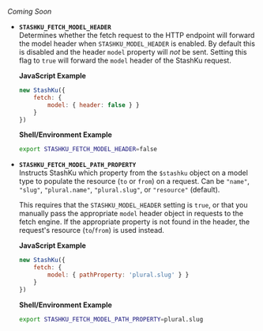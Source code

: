 
*Coming Soon*



  
- **`STASHKU_FETCH_MODEL_HEADER`**    
  Determines whether the fetch request to the HTTP endpoint will forward the model header when `STASHKU_MODEL_HEADER` is enabled. By default this is disabled and the header `model` property will *not* be sent. Setting this flag to `true` will forward the `model` header of the StashKu request.

  **JavaScript Example**
  ```js
  new StashKu({
      fetch: { 
          model: { header: false } } 
      }
  })
  ```
  **Shell/Environment Example**
  ```sh
  export STASHKU_FETCH_MODEL_HEADER=false
  ```

- **`STASHKU_FETCH_MODEL_PATH_PROPERTY`**    
  Instructs StashKu which property from the `$stashku` object on a model type to populate the resource (`to` or `from`) on a request. Can be `"name"`, `"slug"`, `"plural.name"`, `"plural.slug"`, or `"resource"` (default).

  This requires that the `STASHKU_MODEL_HEADER` setting is `true`, or that you manually pass the appropriate `model` header object in requests to the fetch engine. If the appropriate property is not found in the header, the request's resource (`to`/`from`) is used instead.

  **JavaScript Example**
  ```js
  new StashKu({
      fetch: { 
          model: { pathProperty: 'plural.slug' } }
      }
  })
  ```
  **Shell/Environment Example**
  ```sh
  export STASHKU_FETCH_MODEL_PATH_PROPERTY=plural.slug
  ```